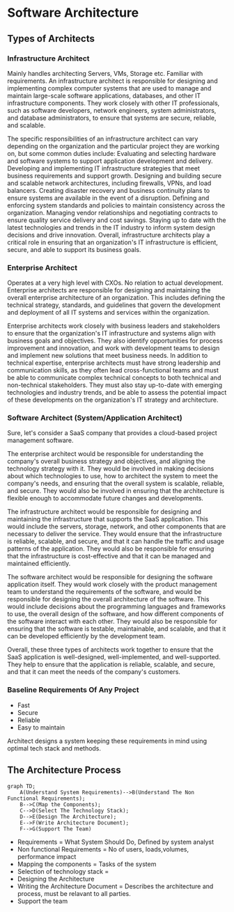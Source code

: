 # Software Architecture
## Types of Architects
### Infrastructure Architect
Mainly handles architecting Servers, VMs, Storage etc. Familiar with requirements.
An infrastructure architect is responsible for designing and implementing complex computer systems that are used to manage and maintain large-scale software applications, databases, and other IT infrastructure components. They work closely with other IT professionals, such as software developers, network engineers, system administrators, and database administrators, to ensure that systems are secure, reliable, and scalable.

The specific responsibilities of an infrastructure architect can vary depending on the organization and the particular project they are working on, but some common duties include:
Evaluating and selecting hardware and software systems to support application development and delivery.
Developing and implementing IT infrastructure strategies that meet business requirements and support growth.
Designing and building secure and scalable network architectures, including firewalls, VPNs, and load balancers.
Creating disaster recovery and business continuity plans to ensure systems are available in the event of a disruption.
Defining and enforcing system standards and policies to maintain consistency across the organization.
Managing vendor relationships and negotiating contracts to ensure quality service delivery and cost savings.
Staying up to date with the latest technologies and trends in the IT industry to inform system design decisions and drive innovation.
Overall, infrastructure architects play a critical role in ensuring that an organization's IT infrastructure is efficient, secure, and able to support its business goals.

### Enterprise Architect
Operates at a very high level with CXOs. No relation to actual development.
Enterprise architects are responsible for designing and maintaining the overall enterprise architecture of an organization. This includes defining the technical strategy, standards, and guidelines that govern the development and deployment of all IT systems and services within the organization.

Enterprise architects work closely with business leaders and stakeholders to ensure that the organization's IT infrastructure and systems align with business goals and objectives. They also identify opportunities for process improvement and innovation, and work with development teams to design and implement new solutions that meet business needs.
In addition to technical expertise, enterprise architects must have strong leadership and communication skills, as they often lead cross-functional teams and must be able to communicate complex technical concepts to both technical and non-technical stakeholders. They must also stay up-to-date with emerging technologies and industry trends, and be able to assess the potential impact of these developments on the organization's IT strategy and architecture.
### Software Architect (System/Application Architect)





Sure, let's consider a SaaS company that provides a cloud-based project management software.

The enterprise architect would be responsible for understanding the company's overall business strategy and objectives, and aligning the technology strategy with it. They would be involved in making decisions about which technologies to use, how to architect the system to meet the company's needs, and ensuring that the overall system is scalable, reliable, and secure. They would also be involved in ensuring that the architecture is flexible enough to accommodate future changes and developments.

The infrastructure architect would be responsible for designing and maintaining the infrastructure that supports the SaaS application. This would include the servers, storage, network, and other components that are necessary to deliver the service. They would ensure that the infrastructure is reliable, scalable, and secure, and that it can handle the traffic and usage patterns of the application. They would also be responsible for ensuring that the infrastructure is cost-effective and that it can be managed and maintained efficiently.


The software architect would be responsible for designing the software application itself. They would work closely with the product management team to understand the requirements of the software, and would be responsible for designing the overall architecture of the software. This would include decisions about the programming languages and frameworks to use, the overall design of the software, and how different components of the software interact with each other. They would also be responsible for ensuring that the software is testable, maintainable, and scalable, and that it can be developed efficiently by the development team.


Overall, these three types of architects work together to ensure that the SaaS application is well-designed, well-implemented, and well-supported. They help to ensure that the application is reliable, scalable, and secure, and that it can meet the needs of the company's customers.

### Baseline Requirements Of Any Project
- Fast
- Secure
- Reliable
- Easy to maintain

Architect designs a system keeping these requirements in mind using optimal tech stack and methods.

## The Architecture Process
```mermaid
graph TD;
    A(Understand System Requirements)-->B(Understand The Non Functional Requirements);
    B-->C(Map the Components);
    C-->D(Select The Technology Stack);
    D-->E(Design The Architecture);
    E-->F(Write Architecture Document);
    F-->G(Support The Team)
```

- Requirements = What System Should Do, Defined by system analyst
- Non functional Requirements = No of users, loads,volumes, performance impact
- Mapping the components = Tasks of the system
- Selection of technology stack = 
- Designing the Architecture
- Writing the Architecture Document = Describes the architecture and process, must be relavant to all parties.
- Support the team
